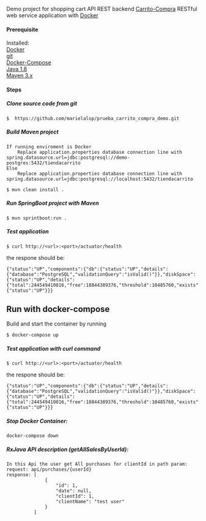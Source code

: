 Demo project for shopping cart API REST backend [Carrito-Compra](https://github.com/marielalop/prueba_carrito_compra_demo/) RESTful web service application with [Docker](https://www.docker.com/)

#### Prerequisite

Installed:   
[Docker](https://www.docker.com/)   
[git](https://www.digitalocean.com/community/tutorials/how-to-contribute-to-open-source-getting-started-with-git)    
[Docker-Compose](https://docs.docker.com/compose/install/)   
[Java 1.8](https://www.oracle.com/technetwork/java/javase/overview/index.html)   
[Maven 3.x](https://maven.apache.org/install.html)

#### Steps

##### Clone source code from git
```
$  https://github.com/marielalop/prueba_carrito_compra_demo.git
```

##### Build Maven project
```
If running enviroment is Docker
    Replace application.properties database connection line with  spring.datasource.url=jdbc:postgresql://demo-postgres:5432/tiendacarrito
Else
    Replace application.properties database connection line with  spring.datasource.url=jdbc:postgresql://localhost:5432/tiendacarrito    

$ mvn clean install .
```

##### Run SpringBoot project with Maven
```
$ mvn sprintboot:run .
```

##### Test application

```
$ curl http://<url>:<port>/actuator/health
```

the respone should be:
```
{"status":"UP","components":{"db":{"status":"UP","details":{"database":"PostgreSQL","validationQuery":"isValid()"}},"diskSpace":{"status":"UP","details":{"total":244549410816,"free":18844389376,"threshold":10485760,"exists":true}},"ping":{"status":"UP"}}}
```

## Run with docker-compose 

Build and start the container by running 

```
$ docker-compose up
```

##### Test application with ***curl*** command
```
$ curl http://<url>:<port>/actuator/health
```

the respone should be:
```
{"status":"UP","components":{"db":{"status":"UP","details":{"database":"PostgreSQL","validationQuery":"isValid()"}},"diskSpace":{"status":"UP","details":{"total":244549410816,"free":18844389376,"threshold":10485760,"exists":true}},"ping":{"status":"UP"}}}
```

##### Stop Docker Container:
```
docker-compose down
```

##### RxJava API description (getAllSalesByUserId):
```
In this Api the user get All purchases for clientId in path param:
request: api/purchases/{userId}
response: [
              {
                  "id": 1,
                  "date": null,
                  "clientId": 1,
                  "clientName": "test user"
              }
          ]
```
